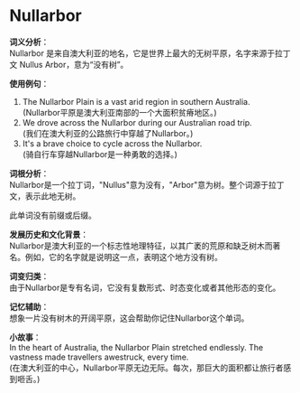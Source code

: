 # Nullarbor

**词义分析**：  
Nullarbor 是来自澳大利亚的地名，它是世界上最大的无树平原，名字来源于拉丁文 Nullus Arbor，意为“没有树”。

  

**使用例句**：

  

1.  The Nullarbor Plain is a vast arid region in southern Australia.  
    (Nullarbor平原是澳大利亚南部的一个大面积贫瘠地区。)
2.  We drove across the Nullarbor during our Australian road trip.  
    (我们在澳大利亚的公路旅行中穿越了Nullarbor。)
3.  It's a brave choice to cycle across the Nullarbor.  
    (骑自行车穿越Nullarbor是一种勇敢的选择。)

  

**词根分析**：  
Nullarbor是一个拉丁词，"Nullus"意为没有，"Arbor"意为树。整个词源于拉丁文，表示此地无树。

  

此单词没有前缀或后缀。

  

**发展历史和文化背景**：  
Nullarbor是澳大利亚的一个标志性地理特征，以其广袤的荒原和缺乏树木而著名。例如，它的名字就是说明这一点，表明这个地方没有树。

  

**词变归类**：  
由于Nullarbor是专有名词，它没有复数形式、时态变化或者其他形态的变化。

  

**记忆辅助**：  
想象一片没有树木的开阔平原，这会帮助你记住Nullarbor这个单词。

  

**小故事**：  
In the heart of Australia, the Nullarbor Plain stretched endlessly. The vastness made travellers awestruck, every time.  
(在澳大利亚的中心，Nullarbor平原无边无际。每次，那巨大的面积都让旅行者感到咂舌。)
